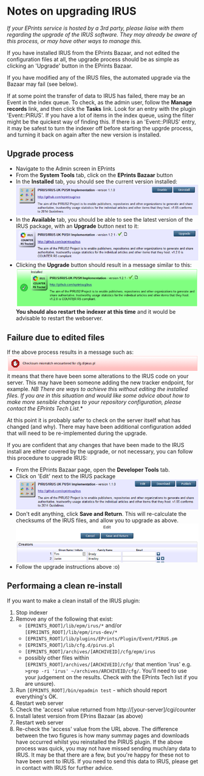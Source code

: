 # Notes on upgrading IRUS

*If your EPrints service is hosted by a 3rd party, please liaise with them regarding the upgrade of the IRUS software.
They may already be aware of this process, or may have other ways to manage this.*

If you have installed IRUS from the EPrints Bazaar, and not edited the configuration files at all, 
the upgrade process should be as simple as clicking an 'Upgrade' button in the EPrints Bazaar.

If you have modified any of the IRUS files, the automated upgrade via the Bazaar may fail (see below).

If at some point the transfer of data to IRUS has failed, there may be an Event in the index queue. To check, 
as the admin user, follow the **Manage records** link, and then click the **Tasks** link. Look for an entry with 
the plugin 'Event::PIRUS'. If you have a lot of items in the index queue, using the filter might be the quickest 
way of finding this.
If there is an 'Event::PIRUS' entry, it may be safest to turn the indexer off before starting the upgrde process, and turning it back on again after the new version is installed.

## Upgrade process

* Navigate to the Admin screen in EPrints
* From the **System Tools** tab, click on the **EPrints Bazaar** button
* In the **Installed** tab, you should see the current version installed:
  ![Screenshot of Irus-v1.1.0 in EPrints Bazaar](UPGRADE-screenshots/irus-v1.1.0.png)
* In the **Available** tab, you should be able to see the latest version of the IRUS package, with an **Upgrade** button next to it:
  ![Screenshot of Irus-v1.2.1 Upgrade in EPrints Bazaar](UPGRADE-screenshots/irus-v1.2.1-upgrade.png)
* Clicking the **Upgrade** button should result in a message similar to this:
  ![Screenshot of Irus-v1.2.1 successful upgrade in EPrints Bazaar](UPGRADE-screenshots/irus-v1.2.1-upgraded.png)<br>
  **You should also restart the indexer at this time** and it would be advisable to restart the webserver.
  

## Failure due to edited files

If the above process results in a message such as:
![Screenshot of Irus-v1.2.1 Upgrade in EPrints Bazaar](UPGRADE-screenshots/irus-upgrade-failed.png)<br>
it means that there have been some alterations to the IRUS code on your server. This may have been someone adding the new tracker endpoint, for example. *NB There are ways to achieve this without editing the installed files. If you are in this situation and would like some advice about how to make more sensible changes to your repository configuration, please contact the EPrints Tech List.**

At this point it is probably safer to check on the server itself what has changed (and why). There may have been additional configuration added that will need to be re-implemented during the upgrade.

If you are confident that any changes that have been made to the IRUS install are either covered by the upgrade, or not necessary, you can follow this procedure to upgrade IRUS:
* From the EPrints Bazaar page, open the **Developer Tools** tab.
* Click on 'Edit' next to the IRUS package
![Screenshot edit button in EPrints Bazaar](UPGRADE-screenshots/irus-v1.1.0-edit-package.png)
* Don't edit anything, click **Save and Return**. This will re-calculate the checksums of the IRUS files, and allow you to upgrade as above.
![Screenshot edit button in EPrints Bazaar](UPGRADE-screenshots/irus-save-package.png)
* Follow the upgrade instructions above :o)

## Performaing a clean re-install

If you want to make a clean install of the IRUS plugin:
1. Stop indexer
2. Remove any of the following that exist:
   - `[EPRINTS_ROOT]/lib/epm/irus/*` and/or `[EPRIINTS_ROOT]/lib/epm/irus-dev/*`
   - `[EPRINTS_ROOT]/lib/plugins/EPrints/Plugin/Event/PIRUS.pm`
   - `[EPRINTS_ROOT]/lib/cfg.d/pirus.pl`
   - `[EPRINTS_ROOT]/archives/[ARCHIVEID]/cfg/epm/irus`
   - possibly other files within `[EPRINTS_ROOT]/archives/[ARCHIVEID]/cfg/` that mention 'irus' e.g. `>grep -ri 'irus' ~/archives/ARCHIVEID/cfg/`. You'll need to use your judgement on the results. Check with the EPrints Tech list if you are unsure).
 3. Run `[EPRINTS_ROOT]/bin/epadmin test` - which should report everything's OK.
 4. Restart web server
 5. Check the 'access' value returned from http://[your-server]/cgi/counter
 6. Install latest version from EPrins Bazaar (as above)
 7. Restart web server
 8. Re-check the 'access' value from the URL above. The difference between the two figures is how many summay pages and downloads have occurred whilst you reinstalled the PIRUS plugin. If the above process was quick, you may not have missed sending much/any data to IRUS. It may be that there are a few, but you're happy for these not to have been sent to IRUS.
If you need to send this data to IRUS, please get in contact with IRUS for further advice.
